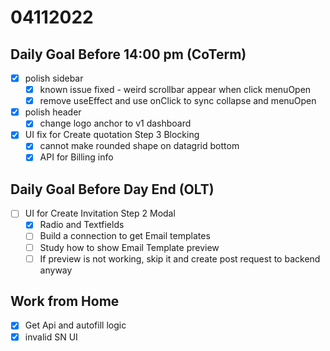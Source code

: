 # 04112022

## Daily Goal Before 14:00 pm (CoTerm)

- [x] polish sidebar
  - [x] known issue fixed - weird scrollbar appear when click menuOpen
  - [x] remove useEffect and use onClick to sync collapse and menuOpen
- [x] polish header
  - [x] change logo anchor to v1 dashboard
- [x] UI fix for Create quotation Step 3
    Blocking
  - [x] cannot make rounded shape on datagrid bottom
  - [x] API for Billing info

## Daily Goal Before Day End (OLT)

- [ ] UI for Create Invitation Step 2 Modal
  - [x] Radio and Textfields
  - [ ] Build a connection to get Email templates
  - [ ] Study how to show Email Template preview
  - [ ] If preview is not working, skip it and create post request to backend anyway

## Work from Home

- [x] Get Api and autofill logic
- [x] invalid SN UI
